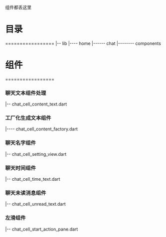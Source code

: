 组件都丢这里

# 目录
=================
|-- lib
|---- home
|------ chat
|-------- components

# 组件
=================

### 聊天文本组件处理

|-- chat_cell_content_text.dart

### 工厂化生成文本组件

|---- chat_cell_content_factory.dart

### 聊天名字组件

|-- chat_cell_setting_view.dart

### 聊天时间组件

|-- chat_cell_time_text.dart

### 聊天未读消息组件

|-- chat_cell_unread_text.dart

### 左滑组件

|-- chat_cell_start_action_pane.dart